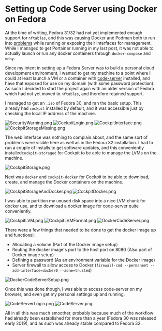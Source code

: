 # Setting up Code Server using Docker on Fedora

At the time of writing, Fedora 31/32 had not yet implemented enough support for `nftables`, and this was causing Docker and Podman both to run into [problems](https://fedoramagazine.org/docker-and-fedora-32/) while running or exposing their interfaces for management. While I managed to get Portainer running in my last post, it was not able to actually launch or run any docker containers through `docker-compose` and `moby`.

Since my intent in setting up a Fedora Server was to build a personal cloud development environment, I wanted to get my machine to a point where I could at least launch a VM or a container with [code-server](https://github.com/cdr/code-server) installed, and have that exposed for use on my domain (with some password protection). As such I decided to start the project again with an older version of Fedora which had not yet moved to `nftables`, and therefore retained support. 

I managed to get an `.iso` of Fedora 30, and ran the basic setup. This already had `cockpit` installed by default, and it was accessible just by checking the local IP address of the machine. 

![SecurityWarning.png](../assets/blog/2020_08_15_Code_Server/SecurityWarning.png)
![CockpitLogin.png](../assets/blog/2020_08_15_Code_Server/CockpitLogin.png)
![CockpitInterface.png](../assets/blog/2020_08_15_Code_Server/CockpitInterface.png)
![CockpitStorageMissing.png](../assets/blog/2020_08_15_Code_Server/CockpitStorageMissing.png)

The web interface was nothing to complain about, and the same sort of problems were visible here as well as in the Fedora 32 installation. I had to run a couple of installs to get software updates, and this conveniently installed`cockpit-storaged` for Cockpit to be able to manage the LVMs on the machine. 

![CockpitStorage.png](../assets/blog/2020_08_15_Code_Server/CockpitStorage.png)

Next was `docker` and `cockpit-docker` for Cockpit to be able to download, create, and manage the Docker containers on the machine.

![CockpitStorageAndDocker.png](../assets/blog/2020_08_15_Code_Server/CockpitStorageAndDocker.png)
![CockpitDocker.png](../assets/blog/2020_08_15_Code_Server/CockpitDocker.png)

I was able to partition my unused disk space into a nice LVM chunk for docker use, and to download a docker image for [code-server](https://registry.hub.docker.com/r/codercom/code-server/#!) quite conveniently.

![CockpitLVM.png](../assets/blog/2020_08_15_Code_Server/CockpitLVM.png)
![CockpitLVMFormat.png](../assets/blog/2020_08_15_Code_Server/CockpitLVMFormat.png)
![DockerCodeServer.png](../assets/blog/2020_08_15_Code_Server/DockerCodeServer.png)

There were a few things that needed to be done to get the docker image up and functional:
- Allocating a volume (Part of the Docker image setup)
- Routing the docker image's port to the host port on 8080 (Also part of Docker image setup)
- Defining a password (As an environment variable for the Docker image)
- Server firewall to allow access to Docker (`firewall-cmd --permanent --add-interface=docker0 --zone=trusted`)

![DockerCodeServerSetup.png](../assets/blog/2020_08_15_Code_Server/DockerCodeServerSetup.png)

Once this was done though, I was able to access code-server on my browser, and even get my personal settings up and running. 

![CodeServerLogin.png](../assets/blog/2020_08_15_Code_Server/CodeServerLogin.png)
![CodeServer.png](../assets/blog/2020_08_15_Code_Server/CodeServer.png)

All in all this was much smoother, probably because much of the workflow had already been established for more than a year (Fedora 30 was released early 2019), and as such was already stable compared to Fedora 32.
